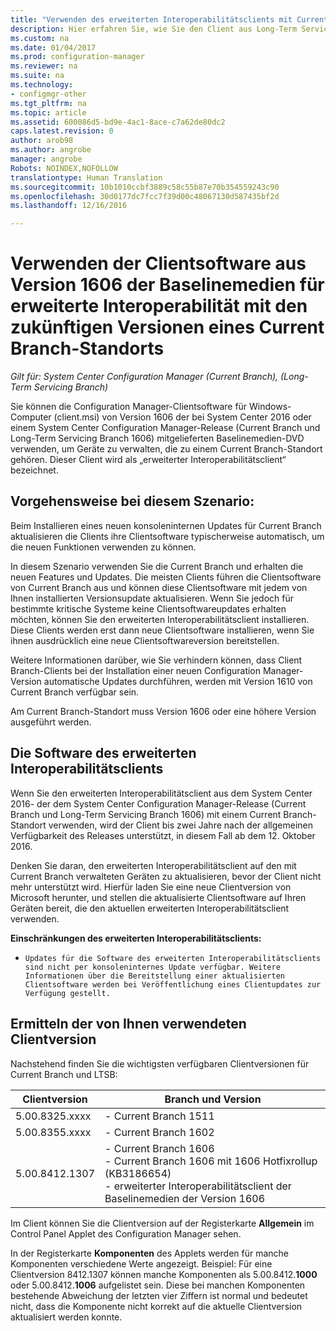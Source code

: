 ```yaml
---
title: "Verwenden des erweiterten Interoperabilitätsclients mit Current Branch | Microsoft-Dokumentation"
description: Hier erfahren Sie, wie Sie den Client aus Long-Term Servicing Branch von Configuration Manager mit einem Current Branch-Standort verwenden.
ms.custom: na
ms.date: 01/04/2017
ms.prod: configuration-manager
ms.reviewer: na
ms.suite: na
ms.technology:
- configmgr-other
ms.tgt_pltfrm: na
ms.topic: article
ms.assetid: 600086d5-bd9e-4ac1-8ace-c7a62de80dc2
caps.latest.revision: 0
author: arob98
ms.author: angrobe
manager: angrobe
Robots: NOINDEX,NOFOLLOW
translationtype: Human Translation
ms.sourcegitcommit: 10b1010ccbf3889c58c55b87e70b354559243c90
ms.openlocfilehash: 30d0177dc7fcc7f39d00c48067130d587435bf2d
ms.lasthandoff: 12/16/2016

---
```

# <a name="use-the-client-software-from-the-version-1606-baseline-media-for-extended-interoperability-with-future-versions-of-a-current-branch-site"></a>Verwenden der Clientsoftware aus Version 1606 der Baselinemedien für erweiterte Interoperabilität mit den zukünftigen Versionen eines Current Branch-Standorts

*Gilt für: System Center Configuration Manager (Current Branch), (Long-Term Servicing Branch)*  

Sie können die Configuration Manager-Clientsoftware für Windows-Computer (client.msi) von Version 1606 der bei System Center 2016 oder einem System Center Configuration Manager-Release (Current Branch und Long-Term Servicing Branch 1606) mitgelieferten Baselinemedien-DVD verwenden, um Geräte zu verwalten, die zu einem Current Branch-Standort gehören. Dieser Client wird als „erweiterter Interoperabilitätsclient“ bezeichnet.

## <a name="how-this-scenario-works"></a>Vorgehensweise bei diesem Szenario:
Beim Installieren eines neuen konsoleninternen Updates für Current Branch aktualisieren die Clients ihre Clientsoftware typischerweise automatisch, um die neuen Funktionen verwenden zu können.

In diesem Szenario verwenden Sie die Current Branch und erhalten die neuen Features und Updates. Die meisten Clients führen die Clientsoftware von Current Branch aus und können diese Clientsoftware mit jedem von Ihnen installierten Versionsupdate aktualisieren. Wenn Sie jedoch für bestimmte kritische Systeme keine Clientsoftwareupdates erhalten möchten, können Sie den erweiterten Interoperabilitätsclient installieren. Diese Clients werden erst dann neue Clientsoftware installieren, wenn Sie ihnen ausdrücklich eine neue Clientsoftwareversion bereitstellen.

Weitere Informationen darüber, wie Sie verhindern können, dass Client Branch-Clients bei der Installation einer neuen Configuration Manager-Version automatische Updates durchführen, werden mit Version 1610 von Current Branch verfügbar sein.

Am Current Branch-Standort muss Version 1606 oder eine höhere Version ausgeführt werden.

## <a name="the-extended-interoperability-client-software"></a>Die Software des erweiterten Interoperabilitätsclients
Wenn Sie den erweiterten Interoperabilitätsclient aus dem System Center 2016- der dem System Center Configuration Manager-Release (Current Branch und Long-Term Servicing Branch 1606) mit einem Current Branch-Standort verwenden, wird der Client bis zwei Jahre nach der allgemeinen Verfügbarkeit des Releases unterstützt, in diesem Fall ab dem 12. Oktober 2016.

Denken Sie daran, den erweiterten Interoperabilitätsclient auf den mit Current Branch verwalteten Geräten zu aktualisieren, bevor der Client nicht mehr unterstützt wird. Hierfür laden Sie eine neue Clientversion von Microsoft herunter, und stellen die aktualisierte Clientsoftware auf Ihren Geräten bereit, die den aktuellen erweiterten Interoperabilitätsclient verwenden.

**Einschränkungen des erweiterten Interoperabilitätsclients:**
-     Updates für die Software des erweiterten Interoperabilitätsclients sind nicht per konsoleninternes Update verfügbar. Weitere Informationen über die Bereitstellung einer aktualisierten Clientsoftware werden bei Veröffentlichung eines Clientupdates zur Verfügung gestellt.

## <a name="identify-the-client-version-you-use"></a>Ermitteln der von Ihnen verwendeten Clientversion
Nachstehend finden Sie die wichtigsten verfügbaren Clientversionen für Current Branch und LTSB:

|Clientversion|Branch und Version |  
|----------------|---------------------|
|5.00.8325.xxxx |    - Current Branch 1511|
|5.00.8355.xxxx    |- Current Branch 1602|
|5.00.8412.1307    |- Current Branch 1606 </br> - Current Branch 1606 mit 1606 Hotfixrollup (KB3186654)</br>- erweiterter Interoperabilitätsclient der Baselinemedien der Version 1606|  

Im Client können Sie die Clientversion auf der Registerkarte **Allgemein** im Control Panel Applet des Configuration Manager sehen.

In der Registerkarte **Komponenten** des Applets werden für manche Komponenten verschiedene Werte angezeigt. Beispiel: Für eine Clientversion 8412.1307 können manche Komponenten als 5.00.8412.**1000** oder 5.00.8412.**1006** aufgelistet sein.  Diese bei manchen Komponenten bestehende Abweichung der letzten vier Ziffern ist normal und bedeutet nicht, dass die Komponente nicht korrekt auf die aktuelle Clientversion aktualisiert werden konnte.

